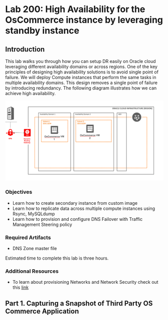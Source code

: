 # Lab 200: High Availability for the OsCommerce instance by leveraging standby instance

## Introduction
This lab walks you through how you can setup DR easily on Oracle cloud leveraging different availability domains or across regions. One of the key principles of designing high availability solutions is to avoid single point of failure.
 We will deploy Compute instances that perform the same tasks in multiple availability domains. This design removes a single point of failure by introducing redundancy. The following diagram illustrates how we can achieve high availability. 

![](/Lab200/images/1.png "")


### Objectives
* Learn how to create secondary instance from custom image
* Learn how to replicate data across multiple compute instances using Rsync, MySQLdump
* Learn how to provision and configure DNS Failover with Traffic Management Steering policy 


### Required Artifacts
* DNS Zone master file

Estimated time to complete this lab is three hours.

### Additional Resources
* To learn about provisioning Networks and Network Security check out this [link](https://docs.cloud.oracle.com/en-us/iaas/Content/Network/Concepts/overview.htm)

## Part 1. Capturing a Snapshot of Third Party OS Commerce Application
